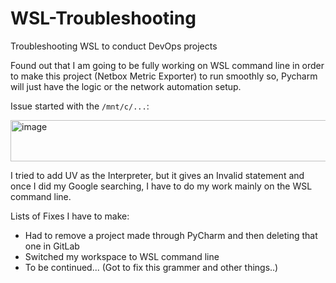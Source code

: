 # WSL-Troubleshooting
Troubleshooting WSL to conduct DevOps projects

Found out that I am going to be fully working on WSL command line in order to make this project (Netbox Metric Exporter) to run smoothly so, Pycharm will just have the logic or the network automation setup.

Issue started with the `/mnt/c/...`: 

<img width="1422" height="66" alt="image" src="https://github.com/user-attachments/assets/a433179b-7b76-4171-abae-54d3e336be3d" />


I tried to add UV as the Interpreter, but it gives an Invalid statement and once I did my Google searching, I have to do my work mainly on the WSL command line.

Lists of Fixes I have to make:

- Had to remove a project made through PyCharm and then deleting that one in GitLab
- Switched my workspace to WSL command line
- To be continued... (Got to fix this grammer and other things..)

